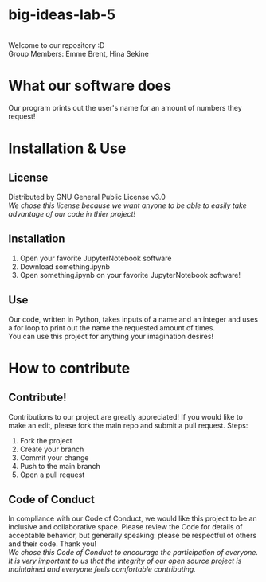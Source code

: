 # big-ideas-lab-5
<br/> Welcome to our repository :D
<br/> Group Members: Emme Brent, Hina Sekine 

# What our software does
Our program prints out the user's name for an amount of numbers they request!

# Installation & Use 
## License
Distributed by GNU General Public License v3.0 
<br/> *We chose this license because we want anyone to be able to easily take advantage of our code in thier project!*
## Installation 
1. Open your favorite JupyterNotebook software
2. Download something.ipynb 
3. Open something.ipynb on your favorite JupyterNotebook software! 

## Use 
Our code, written in Python, takes inputs of a name and an integer and uses a for loop to print out the name the requested amount of times. 
<br/> You can use this project for anything your imagination desires! 

# How to contribute 

## Contribute! 
Contributions to our project are greatly appreciated!
If you would like to make an edit, please fork the main repo and submit a pull request. 
Steps: 
1) Fork the project 
2) Create your branch
3) Commit your change
4) Push to the main branch
5) Open a pull request

## Code of Conduct 
In compliance with our Code of Conduct, we would like this project to be an inclusive and collaborative space. Please review the Code for details of acceptable behavior, but generally speaking: please be respectful of others and their code. Thank you! 
<br>*We chose this Code of Conduct to encourage the participation of everyone. It is very important to us that the integrity of our open source project is maintained and everyone feels comfortable contributing.*
